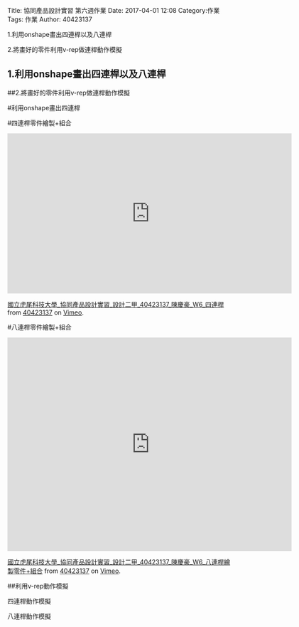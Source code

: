 Title: 協同產品設計實習 第六週作業
Date: 2017-04-01 12:08
Category:作業
Tags: 作業
Author: 40423137 

1.利用onshape畫出四連桿以及八連桿

2.將畫好的零件利用v-rep做連桿動作模擬

<!-- PELICAN_END_SUMMARY -->
## 1.利用onshape畫出四連桿以及八連桿

##2.將畫好的零件利用v-rep做連桿動作模擬


#利用onshape畫出四連桿

#四連桿零件繪製+組合

<iframe src="https://player.vimeo.com/video/222983912" width="640" height="360" frameborder="0" webkitallowfullscreen mozallowfullscreen allowfullscreen></iframe>
<p><a href="https://vimeo.com/222983912">國立虎尾科技大學_協同產品設計實習_設計二甲_40423137_陳慶豪_W6_四連桿</a> from <a href="https://vimeo.com/user45109608">40423137</a> on <a href="https://vimeo.com">Vimeo</a>.</p>

#八連桿零件繪製+組合

<iframe src="https://player.vimeo.com/video/222984406" width="640" height="480" frameborder="0" webkitallowfullscreen mozallowfullscreen allowfullscreen></iframe>
<p><a href="https://vimeo.com/222984406">國立虎尾科技大學_協同產品設計實習_設計二甲_40423137_陳慶豪_W6_八連桿繪製零件+組合</a> from <a href="https://vimeo.com/user45109608">40423137</a> on <a href="https://vimeo.com">Vimeo</a>.</p>

##利用v-rep動作模擬

四連桿動作模擬


八連桿動作模擬


   
